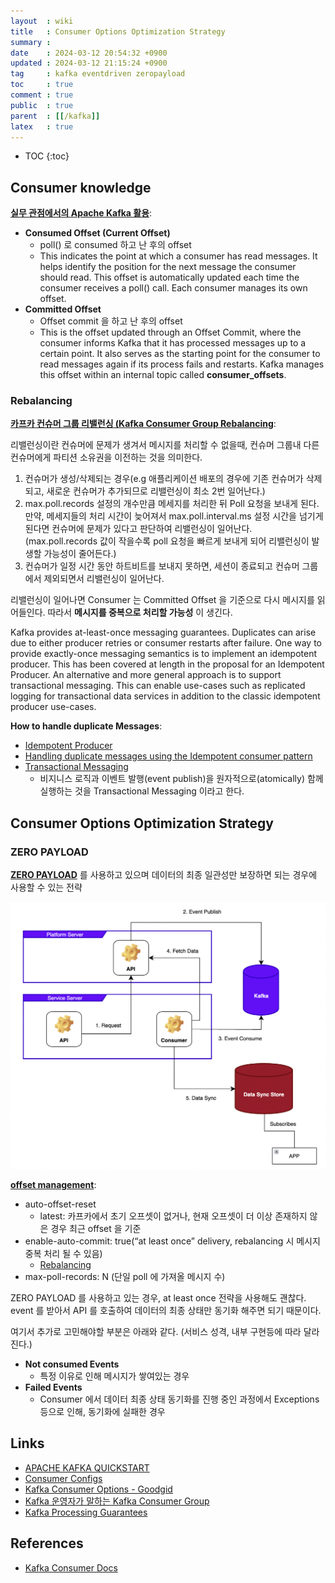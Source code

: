 ```yaml
---
layout  : wiki
title   : Consumer Options Optimization Strategy
summary : 
date    : 2024-03-12 20:54:32 +0900
updated : 2024-03-12 21:15:24 +0900
tag     : kafka eventdriven zeropayload
toc     : true
comment : true
public  : true
parent  : [[/kafka]]
latex   : true
---
```

* TOC
{:toc}

## Consumer knowledge

__[실무 관점에서의 Apache Kafka 활용](https://medium.com/@greg.shiny82/%EC%8B%A4%EB%AC%B4-%EA%B4%80%EC%A0%90%EC%97%90%EC%84%9C%EC%9D%98-apache-kafka-%ED%99%9C%EC%9A%A9-023d468f9182)__:

- __Consumed Offset (Current Offset)__
  - poll() 로 consumed 하고 난 후의 offset
  - This indicates the point at which a consumer has read messages. It helps identify the position for the next message the consumer should read. This offset is automatically updated each time the consumer receives a poll() call. Each consumer manages its own offset.
- __Committed Offset__
  - Offset commit 을 하고 난 후의 offset
  - This is the offset updated through an Offset Commit, where the consumer informs Kafka that it has processed messages up to a certain point. It also serves as the starting point for the consumer to read messages again if its process fails and restarts. Kafka manages this offset within an internal topic called __consumer_offsets__.

### Rebalancing

__[카프카 컨슈머 그룹 리밸런싱 (Kafka Consumer Group Rebalancing](https://techblog.gccompany.co.kr/%EC%B9%B4%ED%94%84%EC%B9%B4-%EC%BB%A8%EC%8A%88%EB%A8%B8-%EA%B7%B8%EB%A3%B9-%EB%A6%AC%EB%B0%B8%EB%9F%B0%EC%8B%B1-kafka-consumer-group-rebalancing-5d3e3b916c9e)__:

리밸런싱이란 컨슈머에 문제가 생겨서 메시지를 처리할 수 없을때, 컨슈머 그룹내 다른 컨슈머에게 파티션 소유권을 이전하는 것을 의미한다.

1. 컨슈머가 생성/삭제되는 경우(e.g 애플리케이션 배포의 경우에 기존 컨슈머가 삭제되고, 새로운 컨슈머가 추가되므로 리밸런싱이 최소 2번 일어난다.)
2. max.poll.records 설정의 개수만큼 메세지를 처리한 뒤 Poll 요청을 보내게 된다. 만약, 메세지들의 처리 시간이 늦어져서 max.poll.interval.ms 설정 시간을 넘기게 된다면 컨슈머에 문제가 있다고 판단하여 리밸런싱이 일어난다. (max.poll.records 값이 작을수록 poll 요청을 빠르게 보내게 되어 리밸런싱이 발생할 가능성이 줄어든다.)
3. 컨슈머가 일정 시간 동안 하트비트를 보내지 못하면, 세션이 종료되고 컨슈머 그룹에서 제외되면서 리밸런싱이 일어난다.

리밸런싱이 일어나면 Consumer 는 Committed Offset 을 기준으로 다시 메시지를 읽어들인다. 따라서 __메시지를 중복으로 처리할 가능성__ 이 생긴다.

Kafka provides at-least-once messaging guarantees. Duplicates can arise due to either producer retries or consumer restarts after failure. One way to provide exactly-once messaging semantics is to implement an idempotent producer. This has been covered at length in the proposal for an Idempotent Producer. An alternative and more general approach is to support transactional messaging. This can enable use-cases such as replicated logging for transactional data services in addition to the classic idempotent producer use-cases.

__How to handle duplicate Messages__:
- [Idempotent Producer](https://cwiki.apache.org/confluence/display/KAFKA/Idempotent+Producer)
- [Handling duplicate messages using the Idempotent consumer pattern](https://microservices.io/post/microservices/patterns/2020/10/16/idempotent-consumer.html)
- [Transactional Messaging](https://cwiki.apache.org/confluence/display/KAFKA/Transactional+Messaging+in+Kafka)
  - 비지니스 로직과 이벤트 발행(event publish)을 원자적으로(atomically) 함께 실행하는 것을 Transactional Messaging 이라고 한다.

## Consumer Options Optimization Strategy

### ZERO PAYLOAD

__[ZERO PAYLOAD](https://baekjungho.github.io/wiki/architecture/architecture-zero-payload/)__ 를 사용하고 있으며 데이터의 최종 일관성만 보장하면 되는 경우에 사용할 수 있는 전략

![](/resource/wiki/kafka-consumer-options-strategy/zero-payload.png)

__[offset management](https://docs.confluent.io/platform/current/clients/consumer.html#offset-management)__:
- auto-offset-reset
  - latest: 카프카에서 초기 오프셋이 없거나, 현재 오프셋이 더 이상 존재하지 않은 경우 최근 offset 을 기준
- enable-auto-commit: true(“at least once” delivery, rebalancing 시 메시지 중복 처리 될 수 있음)
  - [Rebalancing](https://medium.com/@greg.shiny82/%EC%8B%A4%EB%AC%B4-%EA%B4%80%EC%A0%90%EC%97%90%EC%84%9C%EC%9D%98-apache-kafka-%ED%99%9C%EC%9A%A9-023d468f9182)
- max-poll-records: N (단일 poll 에 가져올 메시지 수)

ZERO PAYLOAD 를 사용하고 있는 경우, at least once 전략을 사용해도 괜찮다. event 를 받아서 API 를 호출하여 데이터의 최종 상태만 동기화 해주면 되기 때문이다.

여기서 추가로 고민해야할 부분은 아래와 같다. (서비스 성격, 내부 구현등에 따라 달라진다.)

- __Not consumed Events__
  - 특정 이유로 인해 메시지가 쌓여있는 경우
- __Failed Events__
  - Consumer 에서 데이터 최종 상태 동기화를 진행 중인 과정에서 Exceptions 등으로 인해, 동기화에 실패한 경우

## Links

- [APACHE KAFKA QUICKSTART](https://kafka.apache.org/quickstart)
- [Consumer Configs](https://kafka.apache.org/documentation/#consumerconfigs)
- [Kafka Consumer Options - Goodgid](https://goodgid.github.io/Kafka-Consumer-Option/)
- [Kafka 운영자가 말하는 Kafka Consumer Group](https://www.popit.kr/kafka-consumer-group/)
- [Kafka Processing Guarantees](https://docs.confluent.io/platform/7.6/streams/concepts.html#streams-concepts-processing-guarantees)

## References

- [Kafka Consumer Docs](https://docs.confluent.io/platform/current/clients/consumer.html)